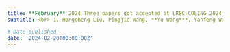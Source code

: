 ```yaml
---
title: **February** 2024 Three papers got accepted at LREC-COLING 2024.
subtitle: <br> 1. Hongcheng Liu, Pingjie Wang, **Yu Wang***, Yanfeng Wang, CE-VDG： "Counterfactual Entropy-based Bias Reduction for Video-grounded Dialogue Generation" <br> 2. Pingjie Wang, Hongcheng Liu, **Yu Wang***, Yanfeng Wang, Pruning before Fine-tuning： "A Retraining-free Compression Framework for Pre-trained Language Models" <br> 3. Heyang Liu, **Yu Wang***, Yanfeng Wang, "Post-decoder Biasing for End-to-End Speech Recognition of Multi-turn Medical Interview"

# Date published
date: '2024-02-20T00:00:00Z'
---
```

